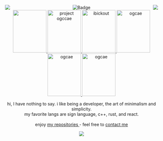 <div align="center">
</div>

   <p align="center">
      <img src="https://img.shields.io/badge/grey-5d5d5d?style=flat-square&logo=adafruit&logoColor=white" alt="Badge">
      <img align="right" src="https://img.shields.io/badge/𝘭𝘪𝘨𝘩𝘵-white?style=flat-square&logo=adafruit&logoColor=black">
      <img align="left"  src="https://img.shields.io/badge/𝘥𝘢𝘳𝘬-black?style=flat-square&logo=adafruit&logoColor=c8c8c8">                  <br>
      <a href="https://github.com/ogcae">     <img width="110" height="140px" src="https://i.imgur.com/n4ds10x.png">                      </a>
      <a href="https://github.com/ogcae">     <img width="110" height="140px" src="https://github.com/user-attachments/assets/1d904fac-dd5f-45e9-bf79-a7c65d2f1a73"    alt="project ogccae">   </a>
      <a href="https://github.com/ibickout">  <img width="110" height="140px" src="https://i.imgur.com/RSBElq8.png"    alt="ibickout">    </a>
      <a href="https://github.com/ogcae">     <img width="110" height="140px" src="https://i.imgur.com/PrCklvK.jpeg"   alt="ogcae">       </a>
      <a href="https://github.com/ogcae">     <img width="110" height="140px" src="https://i.imgur.com/E1HV7Oj.png"    alt="ogcae">       </a>
      <a href="https://github.com/ogcae">     <img width="110" height="140px" src="https://i.imgur.com/olIlg5M.png"    alt="ogcae">       </a>
   </p>
</div>

<div>
   <p align="center">     
     <p align="center">hi, I have nothing to say.   i like being a developer, the art of minimalism and simplicity.  <br>
                        my favorite langs ​​are sign language, c++, rust, and react.       <br><br>
                        enjoy <a href="https://github.com/ogcae?tab=repositories"> my repositories </a> - feel free to <a href="mailto:c.ogcae@engineer.com"> contact me </a>
   </p> </p>

   <p align=center> <img src=https://komarev.com/ghpvc/?username=ogcae&color=grey&style=flat-square&label=%E2%8C%A5> </p> 
   <div align="center">  </a> </div>
   

   
</div>
